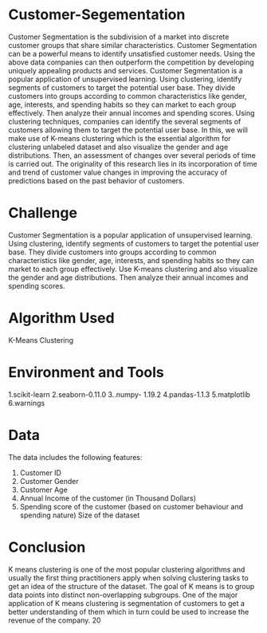 # Customer-Segementation
Customer Segmentation is the subdivision of a market into discrete customer groups that share
similar characteristics. Customer Segmentation can be a powerful means to identify unsatisfied
customer needs. Using the above data companies can then outperform the competition by
developing uniquely appealing products and services. Customer Segmentation is a popular
application of unsupervised learning. Using clustering, identify segments of customers to target
the potential user base. They divide customers into groups according to common characteristics
like gender, age, interests, and spending habits so they can market to each group effectively.
Then analyze their annual incomes and spending scores. Using clustering techniques, companies
can identify the several segments of customers allowing them to target the potential user base. In
this, we will make use of K-means clustering which is the essential algorithm for clustering
unlabeled dataset and also visualize the gender and age distributions. Then, an assessment of
changes over several periods of time is carried out. The originality of this research lies in its
incorporation of time and trend of customer value changes in improving the accuracy of
predictions based on the past behavior of customers.
# Challenge
Customer Segmentation is a popular application of unsupervised learning. Using
clustering, identify segments of customers to target the potential user base. They divide
customers into groups according to common characteristics like gender, age, interests,
and spending habits so they can market to each group effectively.
Use K-means clustering and also visualize the gender and age distributions. Then
analyze their annual incomes and spending scores.
# Algorithm Used
K-Means Clustering
# Environment and Tools
1.scikit-learn
2.seaborn-0.11.0
3..numpy- 1.19.2
4.pandas-1.1.3
5.matplotlib
6.warnings
# Data
The data includes the following features:
1. Customer ID
2. Customer Gender
3. Customer Age
4. Annual Income of the customer (in Thousand Dollars)
5. Spending score of the customer (based on customer behaviour and spending nature)
Size of the dataset
# Conclusion
K means clustering is one of the most popular clustering algorithms and usually the first
thing practitioners apply when solving clustering tasks to get an idea of the structure of
the dataset. The goal of K means is to group data points into distinct non-overlapping
subgroups. One of the major application of K means clustering is segmentation of
customers to get a better understanding of them which in turn could be used to increase
the revenue of the company.
20

